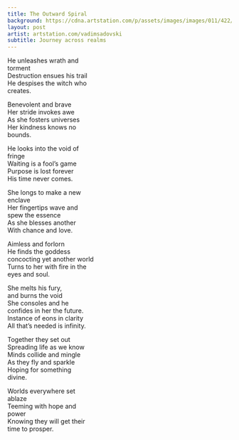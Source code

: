 ```yaml
---
title: The Outward Spiral
background: https://cdna.artstation.com/p/assets/images/images/011/422/852/large/vadim-sadovski-z42.jpg
layout: post
artist: artstation.com/vadimsadovski
subtitle: Journey across realms
---
```


He unleashes wrath and
<br/>torment
<br/>Destruction ensues his trail
<br/>He despises the witch who
<br/>creates.

Benevolent and brave
<br/>Her stride invokes awe
<br/>As she fosters universes
<br/>Her kindness knows no
<br/>bounds.

He looks into the void of
<br/>fringe
<br/>Waiting is a fool’s game
<br/>Purpose is lost forever
<br/>His time never comes.

She longs to make a new
<br/>enclave
<br/>Her fingertips wave and
<br/>spew the essence
<br/>As she blesses another
<br/>With chance and love. 

Aimless and forlorn
<br/>He finds the goddess
<br/>concocting yet another world
<br/>Turns to her with fire in the
<br/>eyes and soul.

She melts his fury,
<br/>and burns the void
<br/>She consoles and he
<br/>confides in her the future.
<br/>Instance of eons in clarity
<br/>All that’s needed is infinity.

Together they set out
<br/>Spreading life as we know 
<br/>Minds collide and mingle
<br/>As they fly and sparkle
<br/>Hoping for something
<br/>divine.

Worlds everywhere set
<br/>ablaze
<br/>Teeming with hope and
<br/>power
<br/>Knowing they will get their
<br/>time to prosper.